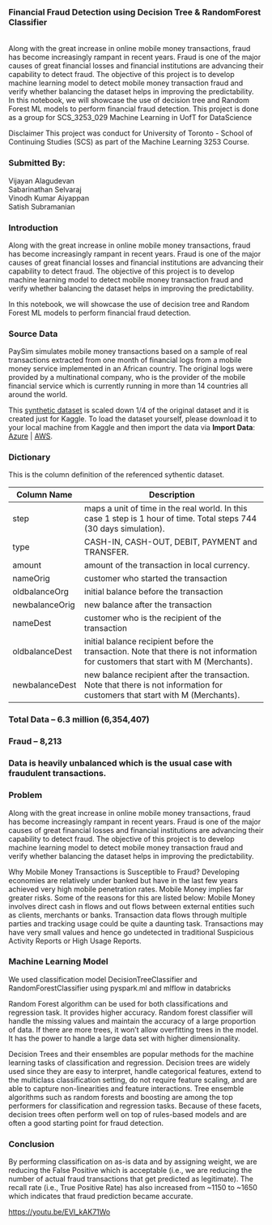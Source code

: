 ### Financial Fraud Detection using Decision Tree & RandomForest Classifier
<br>
Along with the great increase in online mobile money transactions, fraud has become increasingly rampant in recent years. 
Fraud is one of the major causes of great financial losses and financial institutions are advancing their capability to detect fraud.
The objective of this project is to develop machine learning model to detect mobile money transaction fraud and verify whether balancing the dataset helps in improving the predictability.

<br>
In this notebook, we will showcase the use of decision tree and Random Forest ML models to perform financial fraud detection. This project is done as a group for SCS_3253_029 Machine Learning in UofT for DataScience

Disclaimer
This project was conduct for University of Toronto - School of Continuing Studies (SCS) as part of the Machine Learning 3253 Course. 

### Submitted By:

Vijayan Alagudevan <br>
Sabarinathan Selvaraj <br>
Vinodh Kumar Aiyappan <br>
Satish Subramanian <br>

### Introduction

Along with the great increase in online mobile money transactions, fraud has become increasingly rampant in recent years. 
Fraud is one of the major causes of great financial losses and financial institutions are advancing their capability to detect fraud.
The objective of this project is to develop machine learning model to detect mobile money transaction fraud and verify whether balancing the dataset helps in improving the predictability.


In this notebook, we will showcase the use of decision tree and  Random Forest ML models to perform financial fraud detection.

### Source Data
PaySim simulates mobile money transactions based on a sample of real transactions extracted from one month of financial logs from a mobile money service implemented in an African country. The original logs were provided by a multinational company, who is the provider of the mobile financial service which is currently running in more than 14 countries all around the world.

This [synthetic dataset](https://www.kaggle.com/ntnu-testimon/paysim1) is scaled down 1/4 of the original dataset and it is created just for Kaggle.  To load the dataset yourself, please download it to your local machine from Kaggle and then import the data via **Import Data**: [Azure](https://docs.azuredatabricks.net/user-guide/importing-data.html#import-data) | [AWS](https://docs.databricks.com/user-guide/importing-data.html#import-data).

### Dictionary
This is the column definition of the referenced sythentic dataset.

| Column Name | Description |
| ----------- | ----------- | 
| step | maps a unit of time in the real world. In this case 1 step is 1 hour of time. Total steps 744 (30 days simulation).|
| type | CASH-IN, CASH-OUT, DEBIT, PAYMENT and TRANSFER. |
| amount |  amount of the transaction in local currency. |
| nameOrig | customer who started the transaction |
| oldbalanceOrg | initial balance before the transaction |
| newbalanceOrig | new balance after the transaction |
| nameDest | customer who is the recipient of the transaction |
| oldbalanceDest | initial balance recipient before the transaction. Note that there is not information for customers that start with M (Merchants). |
| newbalanceDest | new balance recipient after the transaction. Note that there is not information for customers that start with M (Merchants). |

### Total Data – 6.3 million (6,354,407)
### Fraud – 8,213
### Data is heavily unbalanced which is the usual case with fraudulent transactions.


### Problem
Along with the great increase in online mobile money transactions, fraud has become increasingly rampant in recent years. 
Fraud is one of the major causes of great financial losses and financial institutions are advancing their capability to detect fraud.
The objective of this project is to develop machine learning model to detect mobile money transaction fraud and verify whether balancing the dataset helps in improving the predictability.

Why Mobile Money Transactions is Susceptible to Fraud?
Developing economies are relatively under banked but have in the last few years achieved very high mobile penetration rates. Mobile Money implies far greater risks. Some of the reasons for this are listed below:
Mobile Money involves direct cash in flows and out flows between external entities such as clients, merchants or banks. Transaction data flows through multiple parties and tracking usage could be quite a daunting task.
Transactions may have very small values and hence go undetected in traditional Suspicious Activity Reports or High Usage Reports.

### Machine Learning Model
We used classification model DecisionTreeClassifier and RandomForestClassifier using  pyspark.ml and mlflow
in databricks

Random Forest algorithm can be used for both classifications and regression task. It provides higher accuracy.
Random forest classifier will handle the missing values and maintain the accuracy of a large proportion of data.
If there are more trees, it won’t allow overfitting trees in the model. It has the power to handle a large data set with higher dimensionality.

Decision Trees and their ensembles are popular methods for the machine learning tasks of classification and regression. 
Decision trees are widely used since they are easy to interpret, handle categorical features, extend to the multiclass classification setting, do not require feature scaling, and are able to capture non-linearities and feature interactions. Tree ensemble algorithms such as random forests and boosting are among the top performers for classification and regression tasks. 
Because of these facets, decision trees often perform well on top of rules-based models and are often a good starting point for fraud detection.

### Conclusion
By performing classification on as-is data and by assigning weight, we are reducing the False Positive which is acceptable (i.e., we are reducing the number of actual fraud  transactions that get predicted as legitimate). 
The recall rate (i.e., True Positive Rate) has also increased from ~1150 to ~1650 which indicates that fraud prediction became accurate. 


https://youtu.be/EVI_kAK71Wo

